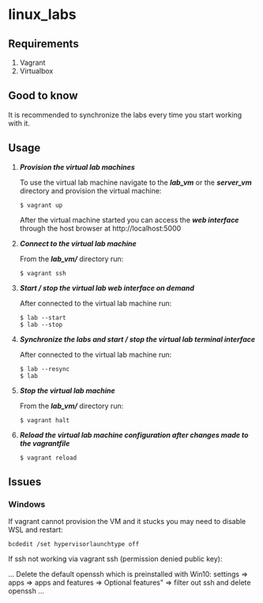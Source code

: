# linux_labs

## Requirements

1. Vagrant
2. Virtualbox

## Good to know

It is recommended to synchronize the labs every time you start working with it. 


## Usage

1. ***Provision the virtual lab machines***

    To use the virtual lab machine navigate to the ***lab_vm*** or the ***server_vm*** directory and provision the virtual machine:

    ```
    $ vagrant up
    ```
    
    After the virtual machine started you can access the ***web interface*** through the host browser at http://localhost:5000

2. ***Connect to the virtual lab machine***

    From the ***lab_vm/*** directory run:

    ```
    $ vagrant ssh
    ```

3. ***Start / stop the virtual lab web interface on demand***

    After connected to the virtual lab machine run:

    ```
    $ lab --start
    $ lab --stop
    ```
4. ***Synchronize the labs and start / stop the virtual lab terminal interface***
    
   After connected to the virtual lab machine run:

    ```
    $ lab --resync
    $ lab
    ```

5. ***Stop the virtual lab machine***

    From the ***lab_vm/*** directory run:

    ```
    $ vagrant halt
    ```

6. ***Reload the virtual lab machine configuration after changes made to the vagrantfile***

    ```
    $ vagrant reload
    ```

## Issues

### Windows

If vagrant cannot provision the VM and it stucks you may need to disable WSL and restart:

```
bcdedit /set hypervisorlaunchtype off
```

If ssh not working via vagrant ssh (permission denied public key):

...
Delete the default openssh which is preinstalled with Win10: settings => apps => apps and features => Optional features" => filter out ssh and delete openssh
...
